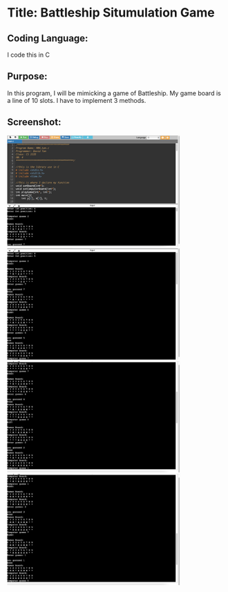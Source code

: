 # Title: Battleship Situmulation Game

## Coding Language: 
I code this in C

## Purpose: 
In this program, I will be mimicking a game of Battleship. My game board is a line of 10 slots. I  have to implement 3 methods. 

## Screenshot:
<img src="Pic1.png" width="400">
<img src="Pic2.png" width="400">
<img src="Pic3.png" width="400">
<img src="Pic4.png" width="400">

